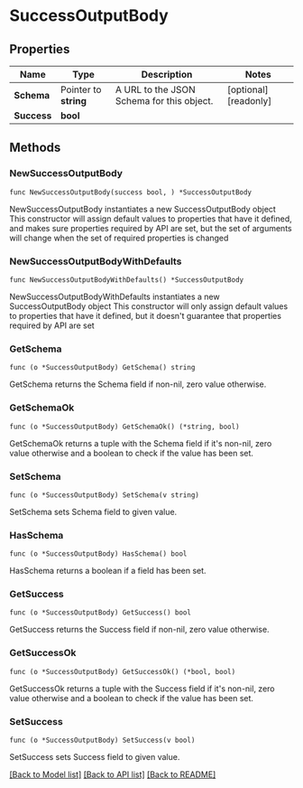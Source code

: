 # SuccessOutputBody

## Properties

Name | Type | Description | Notes
------------ | ------------- | ------------- | -------------
**Schema** | Pointer to **string** | A URL to the JSON Schema for this object. | [optional] [readonly] 
**Success** | **bool** |  | 

## Methods

### NewSuccessOutputBody

`func NewSuccessOutputBody(success bool, ) *SuccessOutputBody`

NewSuccessOutputBody instantiates a new SuccessOutputBody object
This constructor will assign default values to properties that have it defined,
and makes sure properties required by API are set, but the set of arguments
will change when the set of required properties is changed

### NewSuccessOutputBodyWithDefaults

`func NewSuccessOutputBodyWithDefaults() *SuccessOutputBody`

NewSuccessOutputBodyWithDefaults instantiates a new SuccessOutputBody object
This constructor will only assign default values to properties that have it defined,
but it doesn't guarantee that properties required by API are set

### GetSchema

`func (o *SuccessOutputBody) GetSchema() string`

GetSchema returns the Schema field if non-nil, zero value otherwise.

### GetSchemaOk

`func (o *SuccessOutputBody) GetSchemaOk() (*string, bool)`

GetSchemaOk returns a tuple with the Schema field if it's non-nil, zero value otherwise
and a boolean to check if the value has been set.

### SetSchema

`func (o *SuccessOutputBody) SetSchema(v string)`

SetSchema sets Schema field to given value.

### HasSchema

`func (o *SuccessOutputBody) HasSchema() bool`

HasSchema returns a boolean if a field has been set.

### GetSuccess

`func (o *SuccessOutputBody) GetSuccess() bool`

GetSuccess returns the Success field if non-nil, zero value otherwise.

### GetSuccessOk

`func (o *SuccessOutputBody) GetSuccessOk() (*bool, bool)`

GetSuccessOk returns a tuple with the Success field if it's non-nil, zero value otherwise
and a boolean to check if the value has been set.

### SetSuccess

`func (o *SuccessOutputBody) SetSuccess(v bool)`

SetSuccess sets Success field to given value.



[[Back to Model list]](../README.md#documentation-for-models) [[Back to API list]](../README.md#documentation-for-api-endpoints) [[Back to README]](../README.md)


